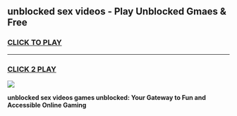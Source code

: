 
## unblocked sex videos - Play Unblocked Gmaes & Free
<h3>
<a href="https://news.freeplayer.one?title=unblocked_sex_videos&ref=23F">CLICK TO PLAY</a></h3>
<hr>

<h3>
<a href="https://news.freeplayer.one?title=unblocked_sex_videos&ref=23F">CLICK 2 PLAY</a>
  
</h3>

<a href="https://news.freeplayer.one?title=unblocked_sex_videos&ref=23F/"><img src="https://clearcache.store/games.png"></a>


**unblocked sex videos games unblocked: Your Gateway to Fun and Accessible Online Gaming**
